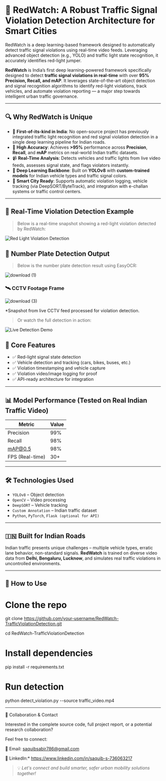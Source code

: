 # 🚦 RedWatch: A Robust Traffic Signal Violation Detection Architecture for Smart Cities
RedWatch is a deep learning-based framework designed to automatically detect traffic signal violations using real-time video feeds. Leveraging advanced object detection (e.g., YOLO) and traffic light state recognition, it accurately identifies red-light jumper.  


**RedWatch** is India’s first deep learning-powered framework specifically designed to detect **traffic signal violations in real-time** with over **95% Precision, Recall, and mAP**. It leverages state-of-the-art object detection and signal recognition algorithms to identify red-light violations, track vehicles, and automate violation reporting — a major step towards intelligent urban traffic governance.

---

## 🔍 Why RedWatch is Unique

- 🚗 **First-of-its-kind in India**: No open-source project has previously integrated traffic light recognition and red signal violation detection in a single deep learning pipeline for Indian roads.
- 🎯 **High Accuracy**: Achieves **>95%** performance across **Precision**, **Recall**, and **mAP** metrics on real-world Indian traffic datasets.
- 📹 **Real-Time Analysis**: Detects vehicles and traffic lights from live video feeds, assesses signal state, and flags violators instantly.
- 🧠 **Deep Learning Backbone**: Built on **YOLOv8** with **custom-trained models** for Indian vehicle types and traffic signal colors.
- 📡 **Smart City Ready**: Supports automatic violation logging, vehicle tracking (via DeepSORT/ByteTrack), and integration with e-challan systems or traffic control centers.

---
## 📸 Real-Time Violation Detection Example

> Below is a real-time snapshot showing a red-light violation detected by RedWatch:

![Red Light Violation Detection](https://github.com/user-attachments/assets/8ed470ca-a226-4d0b-8376-bde20bfef6a0)

## 📸 Number Plate Detection Output

> Below is the number plate detection result using EasyOCR:

![download (1)](https://github.com/user-attachments/assets/64784ce9-1594-497c-bf6b-14d005329922)

### 🛰️ CCTV Footage Frame
![download (3)](https://github.com/user-attachments/assets/f432cf47-d90b-4bd9-81c5-a91ecaf6187d)

*Snapshot from live CCTV feed processed for violation detection.
> Or watch the full detection in action:

![Live Detection Demo](https://github.com/user-attachments/assets/7218944a-cad7-4df3-9ca5-11e3e1c1a7b0
)












## 📂 Core Features

- ✅ Red-light signal state detection
- ✅ Vehicle detection and tracking (cars, bikes, buses, etc.)
- ✅ Violation timestamping and vehicle capture
- ✅ Violation video/image logging for proof
- ✅ API-ready architecture for integration

---

## 📊 Model Performance (Tested on Real Indian Traffic Video)

| Metric     | Value    |
|------------|----------|
| Precision  | 99%    |
| Recall     | 98%    |
| mAP@0.5    | 98%    |
| FPS (Real-time) | 30+ |

---

## 🛠️ Technologies Used

- `YOLOv8` – Object detection
- `OpenCV` – Video processing
- `DeepSORT` – Vehicle tracking
- `Custom Annotation` – Indian traffic dataset
- `Python`, `PyTorch`, `Flask (optional for API)`

---

## 🇮🇳 Built for Indian Roads

Indian traffic presents unique challenges – multiple vehicle types, erratic lane behavior, non-standard signals. **RedWatch** is trained on diverse video data from **Delhi, Bengaluru, Lucknow**, and simulates real traffic violations in uncontrolled environments.

---

## 🚀 How to Use


# Clone the repo
git clone https://github.com/your-username/RedWatch-TrafficViolationDetection.git


cd RedWatch-TrafficViolationDetection

# Install dependencies
pip install -r requirements.txt

# Run detection
python detect_violation.py --source traffic_video.mp4

---
    
🤝 Collaboration & Contact


Interested in the complete source code, full project report, or a potential research collaboration?

Feel free to connect:

📧 Email: saquibsabir786@gmail.com

🔗 LinkedIn:* https://www.linkedin.com/in/saquib-s-736063217

> 💡 *Let's connect and build smarter, safer urban mobility solutions together!*



